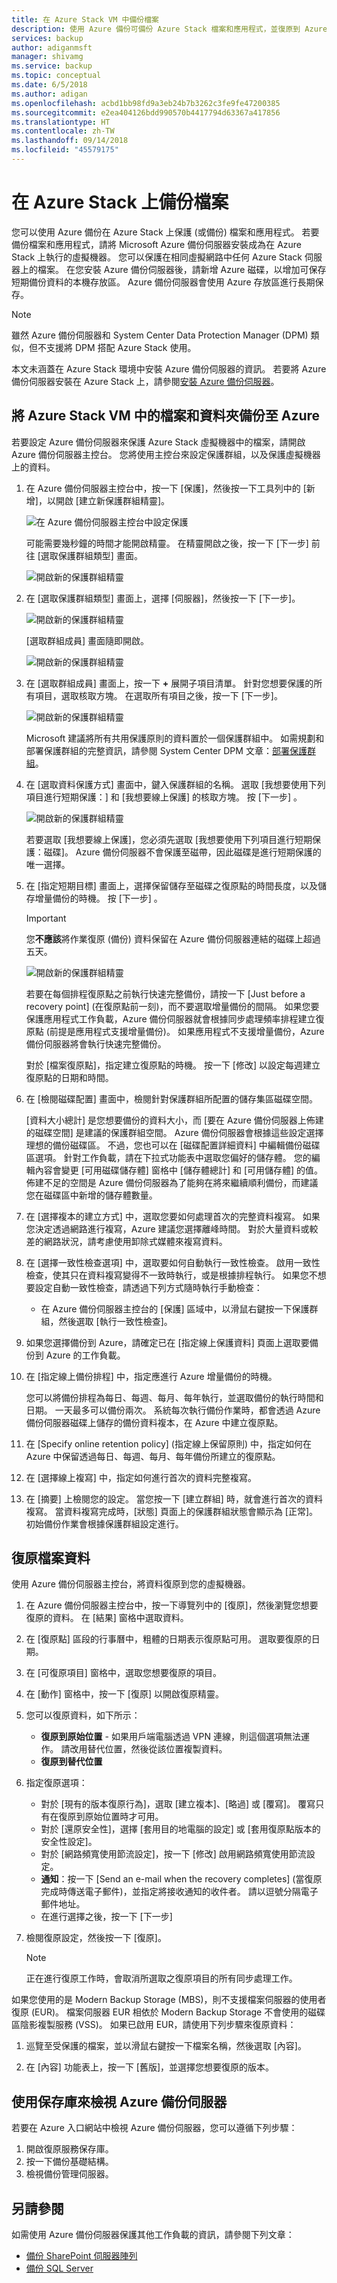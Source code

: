 ```yaml
---
title: 在 Azure Stack VM 中備份檔案
description: 使用 Azure 備份可備份 Azure Stack 檔案和應用程式，並復原到 Azure Stack 環境。
services: backup
author: adiganmsft
manager: shivamg
ms.service: backup
ms.topic: conceptual
ms.date: 6/5/2018
ms.author: adigan
ms.openlocfilehash: acbd1bb98fd9a3eb24b7b3262c3fe9fe47200385
ms.sourcegitcommit: e2ea404126bdd990570b4417794d63367a417856
ms.translationtype: HT
ms.contentlocale: zh-TW
ms.lasthandoff: 09/14/2018
ms.locfileid: "45579175"
---
```

# <a name="back-up-files-on-azure-stack"></a>在 Azure Stack 上備份檔案
您可以使用 Azure 備份在 Azure Stack 上保護 (或備份) 檔案和應用程式。 若要備份檔案和應用程式，請將 Microsoft Azure 備份伺服器安裝成為在 Azure Stack 上執行的虛擬機器。 您可以保護在相同虛擬網路中任何 Azure Stack 伺服器上的檔案。 在您安裝 Azure 備份伺服器後，請新增 Azure 磁碟，以增加可保存短期備份資料的本機存放區。 Azure 備份伺服器會使用 Azure 存放區進行長期保存。

> [!NOTE]
> 雖然 Azure 備份伺服器和 System Center Data Protection Manager (DPM) 類似，但不支援將 DPM 搭配 Azure Stack 使用。
>

本文未涵蓋在 Azure Stack 環境中安裝 Azure 備份伺服器的資訊。 若要將 Azure 備份伺服器安裝在 Azure Stack 上，請參閱[安裝 Azure 備份伺服器](backup-mabs-install-azure-stack.md)。


## <a name="back-up-files-and-folders-in-azure-stack-vms-to-azure"></a>將 Azure Stack VM 中的檔案和資料夾備份至 Azure

若要設定 Azure 備份伺服器來保護 Azure Stack 虛擬機器中的檔案，請開啟 Azure 備份伺服器主控台。 您將使用主控台來設定保護群組，以及保護虛擬機器上的資料。

1. 在 Azure 備份伺服器主控台中，按一下 [保護]，然後按一下工具列中的 [新增]，以開啟 [建立新保護群組精靈]。

   ![在 Azure 備份伺服器主控台中設定保護](./media/backup-mabs-files-applications-azure-stack/1-mabs-menu-create-protection-group.png)

    可能需要幾秒鐘的時間才能開啟精靈。 在精靈開啟之後，按一下 [下一步] 前往 [選取保護群組類型] 畫面。

   ![開啟新的保護群組精靈](./media/backup-mabs-files-applications-azure-stack/2-create-new-protection-group-wiz.png)

2. 在 [選取保護群組類型] 畫面上，選擇 [伺服器]，然後按一下 [下一步]。

    ![開啟新的保護群組精靈](./media/backup-mabs-files-applications-azure-stack/3-select-protection-group-type.png)

    [選取群組成員] 畫面隨即開啟。 

    ![開啟新的保護群組精靈](./media/backup-mabs-files-applications-azure-stack/4-opening-screen-choose-servers.png)

3. 在 [選取群組成員] 畫面上，按一下 **+** 展開子項目清單。 針對您想要保護的所有項目，選取核取方塊。 在選取所有項目之後，按一下 [下一步]。

    ![開啟新的保護群組精靈](./media/backup-mabs-files-applications-azure-stack/5-select-group-members.png)

    Microsoft 建議將所有共用保護原則的資料置於一個保護群組中。 如需規劃和部署保護群組的完整資訊，請參閱 System Center DPM 文章：[部署保護群組](https://docs.microsoft.com/system-center/dpm/create-dpm-protection-groups?view=sc-dpm-1801)。

4. 在 [選取資料保護方式] 畫面中，鍵入保護群組的名稱。 選取 [我想要使用下列項目進行短期保護：] 和 [我想要線上保護] 的核取方塊。 按 [下一步] 。

    ![開啟新的保護群組精靈](./media/backup-mabs-files-applications-azure-stack/6-select-data-protection-method.png)

    若要選取 [我想要線上保護]，您必須先選取 [我想要使用下列項目進行短期保護：磁碟]。 Azure 備份伺服器不會保護至磁帶，因此磁碟是進行短期保護的唯一選擇。

5. 在 [指定短期目標] 畫面上，選擇保留儲存至磁碟之復原點的時間長度，以及儲存增量備份的時機。 按 [下一步] 。

    > [!IMPORTANT]
    > 您**不應該**將作業復原 (備份) 資料保留在 Azure 備份伺服器連結的磁碟上超過五天。
    >

    ![開啟新的保護群組精靈](./media/backup-mabs-files-applications-azure-stack/7-select-short-term-goals.png) 

    若要在每個排程復原點之前執行快速完整備份，請按一下 [Just before a recovery point] \(在復原點前一刻\)，而不要選取增量備份的間隔。 如果您要保護應用程式工作負載，Azure 備份伺服器就會根據同步處理頻率排程建立復原點 (前提是應用程式支援增量備份)。 如果應用程式不支援增量備份，Azure 備份伺服器將會執行快速完整備份。

    對於 [檔案復原點]，指定建立復原點的時機。 按一下 [修改] 以設定每週建立復原點的日期和時間。

6. 在 [檢閱磁碟配置] 畫面中，檢閱針對保護群組所配置的儲存集區磁碟空間。

    [資料大小總計] 是您想要備份的資料大小，而 [要在 Azure 備份伺服器上佈建的磁碟空間] 是建議的保護群組空間。 Azure 備份伺服器會根據這些設定選擇理想的備份磁碟區。 不過，您也可以在 [磁碟配置詳細資料] 中編輯備份磁碟區選項。 針對工作負載，請在下拉式功能表中選取您偏好的儲存體。 您的編輯內容會變更 [可用磁碟儲存體] 窗格中 [儲存體總計] 和 [可用儲存體] 的值。 佈建不足的空間是 Azure 備份伺服器為了能夠在將來繼續順利備份，而建議您在磁碟區中新增的儲存體數量。

7. 在 [選擇複本的建立方式] 中，選取您要如何處理首次的完整資料複寫。 如果您決定透過網路進行複寫，Azure 建議您選擇離峰時間。 對於大量資料或較差的網路狀況，請考慮使用卸除式媒體來複寫資料。

8. 在 [選擇一致性檢查選項] 中，選取要如何自動執行一致性檢查。 啟用一致性檢查，使其只在資料複寫變得不一致時執行，或是根據排程執行。 如果您不想要設定自動一致性檢查，請透過下列方式隨時執行手動檢查：
    * 在 Azure 備份伺服器主控台的 [保護] 區域中，以滑鼠右鍵按一下保護群組，然後選取 [執行一致性檢查]。

9. 如果您選擇備份到 Azure，請確定已在 [指定線上保護資料] 頁面上選取要備份到 Azure 的工作負載。

10. 在 [指定線上備份排程] 中，指定應進行 Azure 增量備份的時機。 

    您可以將備份排程為每日、每週、每月、每年執行，並選取備份的執行時間和日期。 一天最多可以備份兩次。 系統每次執行備份作業時，都會透過 Azure 備份伺服器磁碟上儲存的備份資料複本，在 Azure 中建立復原點。

11. 在 [Specify online retention policy] \(指定線上保留原則\) 中，指定如何在 Azure 中保留透過每日、每週、每月、每年備份所建立的復原點。

12. 在 [選擇線上複寫] 中，指定如何進行首次的資料完整複寫。 

13. 在 [摘要] 上檢閱您的設定。 當您按一下 [建立群組] 時，就會進行首次的資料複寫。 當資料複寫完成時，[狀態] 頁面上的保護群組狀態會顯示為 [正常]。 初始備份作業會根據保護群組設定進行。

## <a name="recover-file-data"></a>復原檔案資料

使用 Azure 備份伺服器主控台，將資料復原到您的虛擬機器。

1. 在 Azure 備份伺服器主控台中，按一下導覽列中的 [復原]，然後瀏覽您想要復原的資料。 在 [結果] 窗格中選取資料。

2. 在 [復原點] 區段的行事曆中，粗體的日期表示復原點可用。 選取要復原的日期。

3. 在 [可復原項目] 窗格中，選取您想要復原的項目。

4. 在 [動作] 窗格中，按一下 [復原] 以開啟復原精靈。

5. 您可以復原資料，如下所示：

    * **復原到原始位置** - 如果用戶端電腦透過 VPN 連線，則這個選項無法運作。 請改用替代位置，然後從該位置複製資料。
    * **復原到替代位置**

6. 指定復原選項：

    * 對於 [現有的版本復原行為]，選取 [建立複本]、[略過] 或 [覆寫]。 覆寫只有在復原到原始位置時才可用。
    * 對於 [還原安全性]，選擇 [套用目的地電腦的設定] 或 [套用復原點版本的安全性設定]。
    * 對於 [網路頻寬使用節流設定]，按一下 [修改] 啟用網路頻寬使用節流設定。
    * **通知**：按一下 [Send an e-mail when the recovery completes] \(當復原完成時傳送電子郵件\)，並指定將接收通知的收件者。 請以逗號分隔電子郵件地址。
    * 在進行選擇之後，按一下 [下一步]

7. 檢閱復原設定，然後按一下 [復原]。 

    > [!Note] 
    > 正在進行復原工作時，會取消所選取之復原項目的所有同步處理工作。
    >

如果您使用的是 Modern Backup Storage (MBS)，則不支援檔案伺服器的使用者復原 (EUR)。 檔案伺服器 EUR 相依於 Modern Backup Storage 不會使用的磁碟區陰影複製服務 (VSS)。 如果已啟用 EUR，請使用下列步驟來復原資料：

1. 巡覽至受保護的檔案，並以滑鼠右鍵按一下檔案名稱，然後選取 [內容]。

2. 在 [內容] 功能表上，按一下 [舊版]，並選擇您想要復原的版本。

## <a name="view-azure-backup-server-with-a-vault"></a>使用保存庫來檢視 Azure 備份伺服器
若要在 Azure 入口網站中檢視 Azure 備份伺服器，您可以遵循下列步驟：
1. 開啟復原服務保存庫。
2. 按一下備份基礎結構。
3. 檢視備份管理伺服器。

## <a name="see-also"></a>另請參閱
如需使用 Azure 備份伺服器保護其他工作負載的資訊，請參閱下列文章：
- [備份 SharePoint 伺服器陣列](https://docs.microsoft.com/azure/backup/backup-mabs-sharepoint-azure-stack)
- [備份 SQL Server](https://docs.microsoft.com/azure/backup/backup-mabs-sql-azure-stack)
